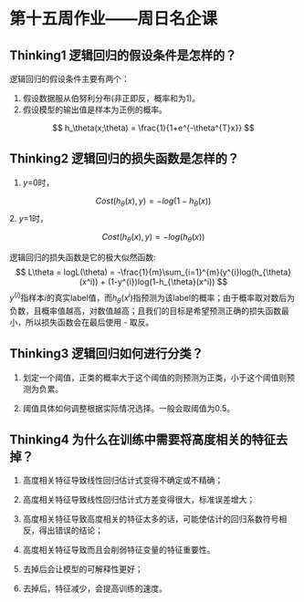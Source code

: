 # 第十五周作业——周日名企课

## Thinking1  逻辑回归的假设条件是怎样的？

 逻辑回归的假设条件主要有两个：

1. 假设数据服从伯努利分布(非正即反，概率和为1)。
2. 假设模型的输出值是样本为正例的概率。

$$
h_\theta(x;\theta) = \frac{1}{1+e^{-\theta^{T}x}}
$$



## Thinking2  逻辑回归的损失函数是怎样的？

1. *y*=0时，

$$
Cost(h_\theta(x), y) = −log(1−h_\theta(x))
$$
2. *y*=1时，

$$
Cost(h_\theta(x), y) = −log(h_\theta(x))
$$


逻辑回归的损失函数是它的极大似然函数:
$$
L\theta = logL(\theta) = -\frac{1}{m}\sum_{i=1}^{m}(y^{i}log(h_{\theta}(x^i)) + (1-y^{i})log(1-h_{\theta}(x^i))
$$
$y^(i)$指样本$i$的真实label值，而$h_{\theta}(x^i)$指预测为该label的概率；由于概率取对数后为负数，且概率值越高，对数值越高；且我们的目标是希望预测正确的损失函数最小，所以损失函数会在最后使用 - 取反。



## Thinking3  逻辑回归如何进行分类？

1. 划定一个阈值，正类的概率大于这个阈值的则预测为正类，小于这个阈值则预测为负累。

2. 阈值具体如何调整根据实际情况选择。一般会取阈值为0.5。



## Thinking4  为什么在训练中需要将高度相关的特征去掉？

1. 高度相关特征导致线性回归估计式变得不确定或不精确；
2. 高度相关特征导致线性回归估计式方差变得很大，标准误差增大；
3. 高度相关特征导致高度相关的特征太多的话，可能使估计的回归系数符号相反，得出错误的结论；
4. 高度相关特征导致而且会削弱特征变量的特征重要性。

5. 去掉后会让模型的可解释性更好；

6. 去掉后，特征减少，会提高训练的速度。